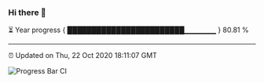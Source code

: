 ### Hi there 👋

⏳ Year progress { ████████████████████████▁▁▁▁▁▁ } 80.81 %

---

⏰ Updated on Thu, 22 Oct 2020 18:11:07 GMT

![Progress Bar CI](https://github.com/liununu/liununu/workflows/Progress%20Bar%20CI/badge.svg)
